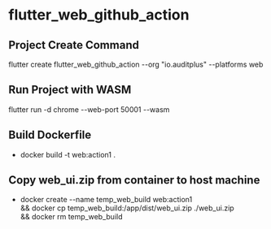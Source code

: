 # flutter_web_github_action

## Project Create Command

flutter create flutter_web_github_action --org "io.auditplus" --platforms web

## Run Project with WASM

flutter run -d chrome --web-port 50001 --wasm

## Build Dockerfile

* docker build -t web:action1 .

## Copy web_ui.zip from container to host machine 

* docker create --name temp_web_build web:action1 \
    && docker cp temp_web_build:/app/dist/web_ui.zip ./web_ui.zip \
    && docker rm temp_web_build

